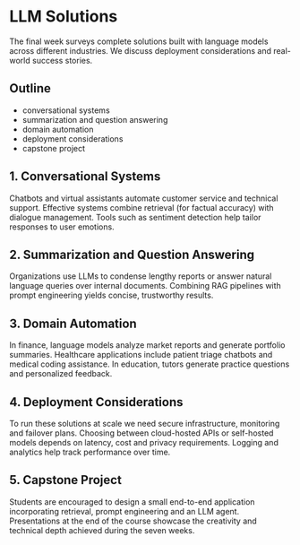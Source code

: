 # LLM Solutions

The final week surveys complete solutions built with language models across different industries. We discuss deployment considerations and real-world success stories.

## Outline

- conversational systems
- summarization and question answering
- domain automation
- deployment considerations
- capstone project

## 1. Conversational Systems
Chatbots and virtual assistants automate customer service and technical support. Effective systems combine retrieval (for factual accuracy) with dialogue management. Tools such as sentiment detection help tailor responses to user emotions.

## 2. Summarization and Question Answering
Organizations use LLMs to condense lengthy reports or answer natural language queries over internal documents. Combining RAG pipelines with prompt engineering yields concise, trustworthy results.

## 3. Domain Automation
In finance, language models analyze market reports and generate portfolio summaries. Healthcare applications include patient triage chatbots and medical coding assistance. In education, tutors generate practice questions and personalized feedback.

## 4. Deployment Considerations
To run these solutions at scale we need secure infrastructure, monitoring and failover plans. Choosing between cloud-hosted APIs or self-hosted models depends on latency, cost and privacy requirements. Logging and analytics help track performance over time.

## 5. Capstone Project
Students are encouraged to design a small end-to-end application incorporating retrieval, prompt engineering and an LLM agent. Presentations at the end of the course showcase the creativity and technical depth achieved during the seven weeks.
